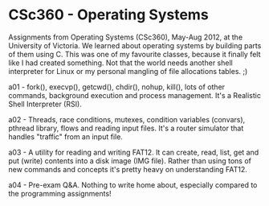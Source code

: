 CSc360 - Operating Systems
========

Assignments from Operating Systems (CSc360), May-Aug 2012, at the University of Victoria.  We learned about operating systems by building parts of them using C.  This was one of my favourite classes, because it finally felt like I had created something.  Not that the world needs another shell interpreter for Linux or my personal mangling of file allocations tables.  ;)

a01 - fork(), execvp(), getcwd(), chdir(), nohup, kill(), lots of other commands, background execution and process management.  It's a Realistic Shell Interpreter (RSI).

a02 - Threads, race conditions, mutexes, condition variables (convars), pthread library, flows and reading input files.  It's a router simulator that handles "traffic" from an input file.

a03 - A utility for reading and writing FAT12.  It can create, read, list, get and put (write) contents into a disk image (IMG file).  Rather than using tons of new commands and concepts it's pretty heavy on understanding FAT12.

a04 - Pre-exam Q&A.  Nothing to write home about, especially compared to the programming assignments!